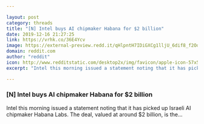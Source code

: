 ```yaml
---

layout: post
category: threads
title: "[N] Intel buys AI chipmaker Habana for $2 billion"
date: 2019-12-16 21:27:25
link: https://vrhk.co/36E4Ycv
image: https://external-preview.redd.it/qHlpntH7IDiGXCg1lljU_6dif8_f2OdxKbBQGEUA7ag.jpg?width=600&height=314.136125654&auto=webp&s=3a9b6dfc2af2a13bc0ddce00a28ab92c39491834
domain: reddit.com
author: "reddit"
icon: http://www.redditstatic.com/desktop2x/img/favicon/apple-icon-57x57.png
excerpt: "Intel this morning issued a statement noting that it has picked up Israeli AI chipmaker Habana Labs. The deal, valued at around $2 billion, is the..."

---
```


### [N] Intel buys AI chipmaker Habana for $2 billion

Intel this morning issued a statement noting that it has picked up Israeli AI chipmaker Habana Labs. The deal, valued at around $2 billion, is the...